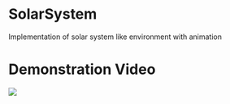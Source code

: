 # SolarSystem
Implementation of solar system like environment with animation

# Demonstration Video

![](https://github.com/Arnab-Banerjee-Kolkata/SolarSystem/blob/master/SampleVid/sample.gif)
